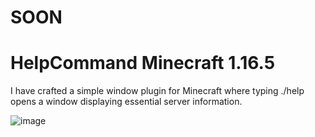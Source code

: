 # SOON

# HelpCommand Minecraft 1.16.5

I have crafted a simple window plugin for Minecraft where typing ./help opens a window displaying essential server information.


![image](http://devillsons.ct8.pl/1.png)
